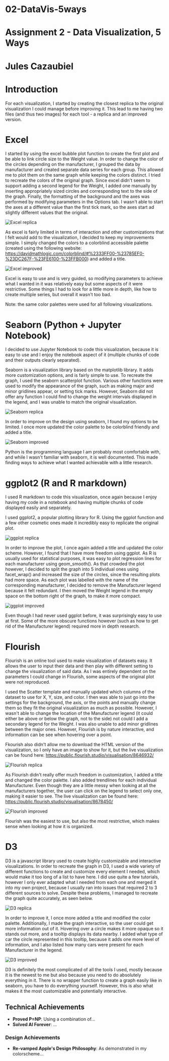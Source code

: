 # 02-DataVis-5ways

# Assignment 2 - Data Visualization, 5 Ways  

Jules Cazaubiel
===

# Introduction

For each visualization, I started by creating the closest replica to the original visualization I could manage before improving it. This lead to me having two files (and thus two images) for each tool - a replica and an improved version.


# Excel

I started by using the excel bubble plot function to create the first plot and be able to link circle size to the Weight value. In order to change the color of the circles depending on the manufacturer, I grouped the data by manufacturer and created separate data series for each group. This allowed me to plot them on the same graph while keeping the colors distinct. I tried to recreate the colors of the original graph. Since excel didn't seem to support adding a second legend for the Weight, I added one manually by inserting appropriately sized circles and corresponding text to the side of the graph. Finally, the formatting of the background and the axes was performed by modifying parameters in the Options tab. I wasn't able to start the axes at a different value than the first tick mark, so the axes start ad slightly different values that the original.

![Excel replica](img/excel.png)

As excel is fairly limited in terms of interaction and other customizations that I felt would add to the visualization, I decided to keep my improvements simple. I simply changed the colors to a colorblind accessible palette (created using the following website: https://davidmathlogic.com/colorblind/#%2333FF00-%23785EF0-%23DC267F-%23FE6100-%23FFB000) and added a title. 

![Excel improved](img/excel-improved.png)

Excel is easy to use and is very guided, so modifying parameters to achieve what I wanted in it was relatively easy but some aspects of it were restrictive. Some things I had to look for a little more in depth, like how to create multiple series, but overall it wasn't too bad. 

Note: the same color palettes were used for all following visualizations.


# Seaborn (Python + Jupyter Notebook)

I decided to use Jupyter Notebook to code this visualization, because it is easy to use and I enjoy the notebook aspect of it (multiple chunks of code and their outputs clearly separated).

Seaborn is a visualization library based on the matplotlib library. It adds more customization options, and is fairly simple to use. To recreate the graph, I used the seaborn scatterplot function. Various other functions were used to modify the appearance of the graph, such as making major and minor gridlines appear, or setting tick marks. However, Seaborn did not offer any function I could find to change the weight intervals displayed in the legend, and I was unable to match the original visualization.

![Seaborn replica](img/seaborn.png)

In order to improve on the design using seaborn, I found my options to be limited. I once more updated the color palette to be colorblind friendly and added a title.

![Seaborn improved](img/seaborn.png)

Python is the programming language I am probably most comfortable with, and while I wasn't familiar with seaborn, it is well documented. This made finding ways to achieve what I wanted achievable with a little research.


# ggplot2 (R and R markdown)

I used R markdown to code this visualization, once again because I enjoy having my code in a notebook and having multiple chunks of code displayed easily and separately.

I used ggplot2, a popular plotting library for R. Using the ggplot function and a few other cosmetic ones made it incredibly easy to replicate the original plot. 

![ggplot replica](img/ggplot.png)

In order to improve the plot, I once again added a title and updated the color scheme. However, I found that I have more freedom using ggplot. As R is usually used for statistical purposes, it was easy to plot regression lines for each manufacturer using geom_smooth(). As that crowded the plot however, I decided to split the graph into 5 individual ones using facet_wrap() and increased the size of the circles, since the resulting plots had more space. As each plot was labelled with the name of the corresponding manufacturer, I decided to remove the Manufacturer legend because it felt redundant. I then moved the Weight legend in the empty space on the bottom right of the graph, to make it more compact.

![ggplot improved](img/ggplot-improved.png)

Even though I had never used ggplot before, it was surprisingly easy to use at first. Some of the more obscure functions however (such as how to get rid of the Manufacturer legend) required more in depth research.


# Flourish

Flourish is an online tool used to make visualization of datasets easy. It allows the user to input their data and then play with different setting to change the visualization of said data. As I was entirely dependent on the parameters I could change in Flourish, some aspects of the original plot were not reproduced.

I used the Scatter template and manually updated which columns of the dataset to use for X, Y, size, and color. I then was able to just go into the settings for the background, the axis, or the points and manually change them so they fit the original visualization as much as possible. However, I wasn't able to change the location of the Manufacturer legend (it could either be above or below the graph, not to the side) not could I add a secondary legend for the Weight. I was also unable to add minor gridlines between the major ones. However, Flourish is by nature interactive, and information can be see when hovering over a point.

Fkourish also didn't allow me to download the HTML version of the visualization, so I only have an image to show for it, but the live visualization can be found here: 
https://public.flourish.studio/visualisation/8646932/

![Flourish replica](img/flourish.png)

As Flourish didn't really offer much freedom in customization, I added a title and changed the color palette. I also added trendlines for each individual Manufacturer. Even though they are a little messy when looking at all the manufacturers together, the user can click on the legend to select only one, making it easier to see. 
The live visualization can be found here: https://public.flourish.studio/visualisation/8678450/

![Flourish improved](img/Flourish-improved.png)

Flourish was the easiest to use, but also the most restrictive, which makes sense when looking at how it is organized. 


# D3

D3 is a javascript library used to create highly customizable and interactive visualizations. In order to recreate the graph in D3, I used a wide variety of different functions to create and customize every element I needed, which would make it too long of a list to have here. I did use quite a few tutorials, however I only ever adapted what I needed from each one and merged it into my own project, because I usually ran into issues that required 2 to 3 different sources to solve. Despite these problems, I managed to recreate the graph quite accurately, as seen below.

![D3 replica](img/D3.png)

In order to improve it, I once more added a title and modified the color palette. Additionally, I made the graph interactive, so the user could get more information out of it. Hovering over a circle makes it more opaque so it stands out more, and a tooltip displays its data nearby. I added what type of car the circle represented in this tooltip, because it adds one more level of information, and I also listed how many cars were present for each Manufacturer in the legend. 

![D3 improved](img/D3-improved.png)

D3 is definitely the most complicated of all the tools I used, mostly because it is the newest to me but also because you need to do absolutely everything in it. There is no wrapper function to create a graph easily like in seaborn, you have to do everything yourself. However, this is also what makes it the most customizable and potentially interactive.

## Technical Achievements
- **Proved P=NP**: Using a combination of...
- **Solved AI Forever**: ...

### Design Achievements
- **Re-vamped Apple's Design Philosophy**: As demonstrated in my colorscheme...
